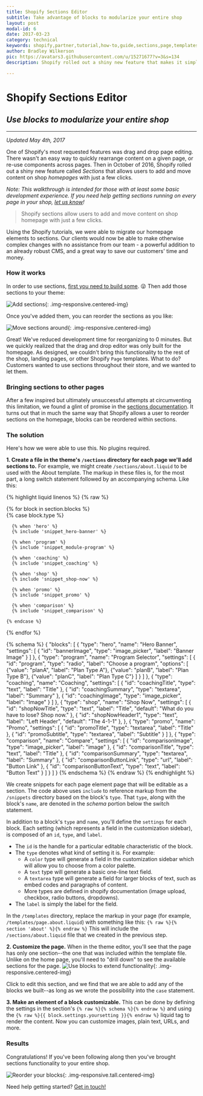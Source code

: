 ```yaml
---
title: Shopify Sections Editor
subtitle: Take advantage of blocks to modularize your entire shop
layout: post
modal-id: 6
date: 2017-03-23
category: technical
keywords: shopify,partner,tutorial,how-to,guide,sections,page,templates,developer,liquid,template
author: Bradley Wilkerson
pic: https://avatars3.githubusercontent.com/u/15271677?v=3&s=134
description: Shopify rolled out a shiny new feature that makes it simple for customers to edit their home page. But what about the rest of the site? Wouldn't it be great if your customers could use that same functionality across the site? Learn how we found a workaround for using this powerful feature on all of the page templates in shopify.

---
```


# Shopify Sections Editor

## *Use blocks to modularize your entire shop*

___
*Updated May 4th, 2017*

One of Shopify's most requested features was drag and drop page editing. There wasn't an easy way to quickly rearrange content on a given page, or re-use components across pages. Then in October of 2016, Shopify rolled out a shiny new feature called *Sections* that allows users to add and move content on shop *homepages* with just a few clicks.

*Note: This walkthrough is intended for those with at least some basic development experience. If you need help getting sections running on every page in your shop, [let us know](/#contact)!*

>  <i class="fa fa-quote-left"></i>
>  Shopify sections allow users to add and move content on shop homepage with just a few clicks.

Using the Shopify tutorials, we were able to migrate our homepage elements to sections.
Our clients would now be able to make otherwise complex changes with no assistance from our team - a powerful
addition to an already robust CMS, and a great way to save our customers' time and money.

### How it works

In order to use sections, [first you need to build some](https://help.shopify.com/manual/using-themes/sections). :stuck_out_tongue_winking_eye:
Then add those sections to your theme: 

![Add sections](/img/portfolio/insert-shopify-sections.gif){: .img-responsive.centered-img}

Once you've added them, you can reorder the sections as you like: 

![Move sections around](/img/portfolio/move-around-shopify-sections.gif){: .img-responsive.centered-img}

Great! We've reduced development time for reorganizing to 0 minutes. But we quickly realized that the drag and drop editor was only built for the homepage.
As designed, we couldn't bring this functionality to the rest of the shop, landing pages, or other Shopify `Page` templates. What to do? Customers wanted to use sections throughout their store, and we wanted to let them.

### Bringing sections to other pages

After a few inspired but ultimately unsuccessful attempts at circumventing this limitation, we found a glint of promise in the [sections documentation](https://help.shopify.com/themes/development/theme-editor/sections#blocks). It turns out that in much the same way that Shopify allows a user to reorder sections on the homepage, blocks can be reordered within sections.

### The solution

Here's how we were able to use this. No plugins required.

**1. Create a file in the theme's `/sections` directory for each page we'll add sections to.** For example, we might create `/sections/about.liquid` to be used with the About template. The markup in these files is, for the most part, a long switch statement followed by an accompanying schema. Like this:

{% highlight liquid linenos %}
{% raw %}
<div>
  {% for block in section.blocks %}
  <div class="grid-item" {{ block.shopify_attributes }}>
    {% case block.type %}

      {% when 'hero' %}
      {% include 'snippet_hero-banner' %}

      {% when 'program' %}
      {% include 'snippet_module-program' %}

      {% when 'coaching' %}
      {% include 'snippet_coaching' %}

      {% when 'shop' %}
      {% include 'snippet_shop-now' %}

      {% when 'promo' %}
      {% include 'snippet_promo' %}

      {% when 'comparison' %}
      {% include 'snippet_comparison' %}

    {% endcase %}
  </div>
  {% endfor %}
</div>

{% schema %}
  {
    "blocks": [
      {
        "type": "hero",
        "name": "Hero Banner",
        "settings": [
          {
            "id": "bannerImage",
            "type": "image_picker",
            "label": "Banner Image"
          }
        ]
      },
      {
        "type": "program",
        "name": "Program Selector",
        "settings": [
          {
            "id": "program",
            "type": "radio",
            "label": "Choose a program",
            "options": [
              {"value": "planA", "label": "Plan Type A"},
              {"value": "planB", "label": "Plan Type B"},
              {"value": "planC", "label": "Plan Type C"}
            ]
          }
        ]
      },
      {
        "type": "coaching",
        "name": "Coaching",
        "settings": [
          {
            "id": "coachingTitle",
            "type": "text",
            "label": "Title"
          },
          {
            "id": "coachingSummary",
            "type": "textarea",
            "label": "Summary"
          },
          {
            "id": "coachingImage",
            "type": "image_picker",
            "label": "Image"
          }
        ]
      },
      {
        "type": "shop",
        "name": "Shop Now",
        "settings": [
          {
            "id": "shopNowTitle",
            "type": "text",
            "label": "Title",
            "default": "What do you have to lose? Shop now."
          },
          {
            "id": "shopNowHeader1",
            "type": "text",
            "label": "Left Header",
            "default": "The 4-1-1"
          },
      },
      {
        "type": "promo",
        "name": "Promo",
        "settings": [
          {
            "id": "promoTitle",
            "type": "textarea",
            "label": "Title"
          },
          {
            "id": "promoSubtitle",
            "type": "textarea",
            "label": "Subtitle"
          }
        ]
      },
      {
        "type": "comparison",
        "name": "Compare",
        "settings": [
          {
            "id": "comparisonImage",
            "type": "image_picker",
            "label": "image"
          },
          {
            "id": "comparisonTitle",
            "type": "text",
            "label": "Title"
          },
          {
            "id": "comparisonSummary",
            "type": "textarea",
            "label": "Summary"
          },
          {
            "id": "comparisonButtonLink",
            "type": "url",
            "label": "Button Link"
          },
          {
            "id": "comparisonButtonText",
            "type": "text",
            "label": "Button Text"
          }
        ]
      }
    ]
  }
{% endschema %}
{% endraw %}
{% endhighlight %} 

We create snippets for each page element page that will be editable as a section.
The code above uses `include` to reference markup from the `/snippets` directory based on the block's `type`.
That `type`, along with the block's `name`, are denoted in the _schema_ portion below the switch statement. 

In addition to a block's `type` and `name`, you'll define the `settings` for each block. Each setting (which represents a field in the customization sidebar), is composed of an `id`, `type`, and `label`.

- The `id` is the handle for a particular editable characteristic of the block. 
- The `type` denotes what kind of setting it is. For example:
    - A `color` type will generate a field in the customization sidebar which will allow you to choose from a color palette. 
    - A `text` type will generate a basic one-line text field. 
    - A `textarea` type will generate a field for larger blocks of text, such as embed codes and paragraphs of content. 
    - More types are defined in shopify documentation (image upload, checkbox, radio buttons, dropdowns).
- The `label` is simply the label for the field.

In the `/templates` directory, replace the markup in your page (for example, `/templates/page.about.liquid`) with something like this: `{% raw %}{% section 'about' %}{% endraw %}`
This will include the `/sections/about.liquid` file that we created in the previous step.

**2. Customize the page.** When in the theme editor, you'll see that the page has only one section--the one that was included within the template file. Unlike on the home page, you'll need to "drill down" to see the available sections for the page.
![Use blocks to extend functionality]( /img/portfolio/editblocks.jpg "Blocks are the answer!" ){: .img-responsive.centered-img}

Click to edit this section, and we find that we are able to add any of the blocks we built--as long as we wrote the possibility into the `case` statement.

**3. Make an element of a block customizable.** This can be done by defining the settings in the section's `{% raw %}{% schema %}{% endraw %}` and using the  `{% raw %}{{ block.settings.yoursetting }}{% endraw %}` liquid tag to render the content.
Now you can customize images, plain text, URLs, and more.

### Results

Congratulations! If you've been following along then you've brought sections functionality to your entire shop.

![Reorder your blocks]( /img/portfolio/reorder.gif "Problem Solved!" ){: .img-responsive.tall.centered-img}

Need help getting started? [Get in touch!](/#contact)